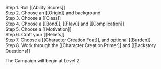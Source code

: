 
Step 1. Roll [[Ability Scores]] <br>
Step 2. Choose an [[Origin]] and background<br>
Step 3. Choose a [[Class]]<br>
Step 4. Choose a [[Bond]], [[Flaw]] and [[Complication]]<br>
Step 5. Choose a [[Motivation]]<br>
Step 6. Craft your [[Beliefs]]<br>
Step 7.  Choose a [[Character Creation Feat]], and optional [[Burden]]<br>
Step 8. Work through the [[Character Creation Primer]] and [[Backstory Questions]]<br>

The Campaign will begin at Level 2.





